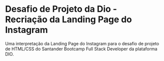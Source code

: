 # Desafio de Projeto da Dio - Recriação da Landing Page do Instagram

 Uma interpretação da Landing Page do Instagram para o desafio de projeto de HTML/CSS do Santander Bootcamp Full Stack Developer da plataforma DIO.
